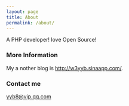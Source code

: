 ```yaml
---
layout: page
title: About
permalink: /about/
---
```


A PHP developer! love Open Source!

### More Information

My a nother blog is http://w3yyb.sinaapp.com/.

### Contact me

[yyb8@vip.qq.com](mailto:yyb8@vip.qq.com)
